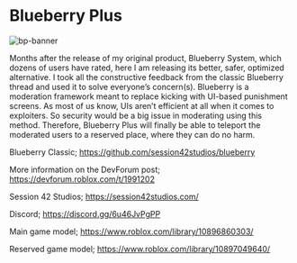 # Blueberry Plus

![bp-banner](https://user-images.githubusercontent.com/123190451/213754988-9289d128-c669-436e-a6ea-d84354d0f9bf.png)

Months after the release of my original product, Blueberry System, which dozens of users have rated, here I am releasing its better, safer, optimized alternative. I took all the constructive feedback from the classic Blueberry thread and used it to solve everyone’s concern(s).
Blueberry is a moderation framework meant to replace kicking with UI-based punishment screens. As most of us know, UIs aren’t efficient at all when it comes to exploiters. So security would be a big issue in moderating using this method. Therefore, Blueberry Plus will finally be able to teleport the moderated users to a reserved place, where they can do no harm.

Blueberry Classic; https://github.com/session42studios/blueberry

More information on the DevForum post; https://devforum.roblox.com/t/1991202

Session 42 Studios; https://session42studios.com/

Discord; https://discord.gg/6u46JvPgPP

Main game model; https://www.roblox.com/library/10896860303/

Reserved game model; https://www.roblox.com/library/10897049640/

